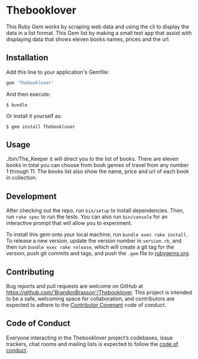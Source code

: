# Thebooklover
This Ruby Gem works by scraping web data and using the cli to display the data in a list format. This Gem list by making a small test app that assist with displaying data that shows eleven books names, prices and the url.
## Installation

Add this line to your application's Gemfile:

```ruby
gem 'Thebooklover'
```

And then execute:

    $ bundle

Or install it yourself as:

    $ gem install Thebooklover

## Usage
./bin/The_Keeper it will direct you to the list of books. There are eleven books in total you can choose from book genres of travel from any number 1 through 11.
 The books list also show the name, price and url of each book in collection.
## Development

After checking out the repo, run `bin/setup` to install dependencies. Then, run `rake spec` to run the tests. You can also run `bin/console` for an interactive prompt that will allow you to experiment.

To install this gem onto your local machine, run `bundle exec rake install`. To release a new version, update the version number in `version.rb`, and then run `bundle exec rake release`, which will create a git tag for the version, push git commits and tags, and push the `.gem` file to [rubygems.org](https://rubygems.org).

## Contributing

Bug reports and pull requests are welcome on GitHub at https://github.com/'BrandonBrasson'/Thebooklover. This project is intended to be a safe, welcoming space for collaboration, and contributors are expected to adhere to the [Contributor Covenant](http://contributor-covenant.org) code of conduct.

## Code of Conduct

Everyone interacting in the Thebooklover project’s codebases, issue trackers, chat rooms and mailing lists is expected to follow the [code of conduct](https://github.com/'BrandonBrasson'/Thebooklover/blob/master/CODE_OF_CONDUCT.md).
